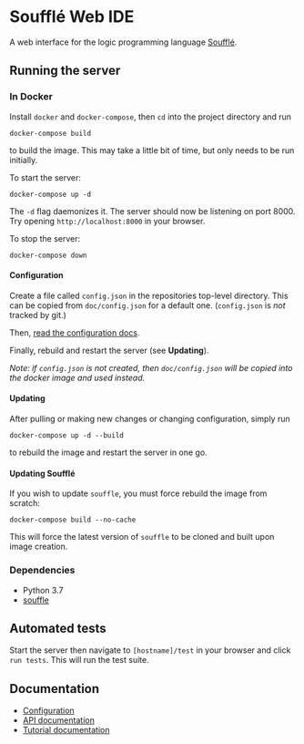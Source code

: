 # Soufflé Web IDE

A web interface for the logic programming language [Soufflé](https://souffle-lang.github.io/index.html).

## Running the server

### In Docker
Install `docker` and `docker-compose`, then `cd` into the project directory and run

    docker-compose build

to build the image. This may take a little bit of time, but only needs to be run initially.

To start the server:

    docker-compose up -d

The `-d` flag daemonizes it. The server should now be listening on port 8000. Try opening `http://localhost:8000` in your browser.

To stop the server:

    docker-compose down

#### Configuration

Create a file called `config.json` in the repositories top-level directory. This can be copied from `doc/config.json` for a default one. (`config.json` is _not_ tracked by git.)

Then, [read the configuration docs](doc/config.md).

Finally, rebuild and restart the server (see **Updating**).

_Note: if `config.json` is not created, then `doc/config.json` will be copied into the docker image and used instead._

#### Updating

After pulling or making new changes or changing configuration, simply run

    docker-compose up -d --build

to rebuild the image and restart the server in one go.

#### Updating Soufflé

If you wish to update `souffle`, you must force rebuild the image from scratch:

    docker-compose build --no-cache

This will force the latest version of `souffle` to be cloned and built upon image creation.

### Dependencies

- Python 3.7
- [souffle](https://github.com/souffle-lang/souffle)

## Automated tests

Start the server then navigate to `[hostname]/test` in your browser and click `run tests`. This will run the test suite.

## Documentation

- [Configuration](doc/config.md)
- [API documentation](doc/api.md)
- [Tutorial documentation](doc/tutorials.md)
